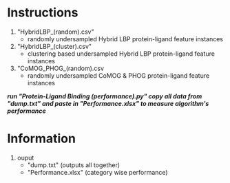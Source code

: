 # Instructions
1. "HybridLBP_(random).csv"  
    - randomly undersampled Hybrid LBP protein-ligand feature instances
2. "HybridLBP_(cluster).csv" 
    - clustering based undersampled Hybrid LBP protein-ligand feature instances
3. "CoMOG_PHOG_(random).csv  
    - randomly undersampled CoMOG & PHOG protein-ligand feature instances

***run "Protein-Ligand Binding (performance).py"
copy all data from "dump.txt" and paste in "Performance.xlsx" to measure algorithm's performance***


# Information				
1. ouput
   - "dump.txt" (outputs all together)
   - "Performance.xlsx" (category wise performance)
